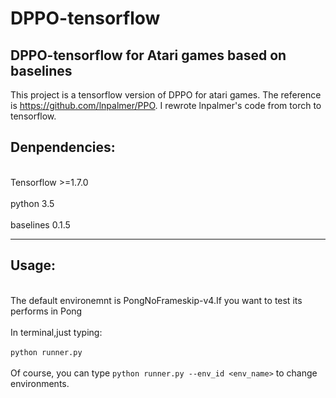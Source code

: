 # DPPO-tensorflow
DPPO-tensorflow for Atari games based on baselines
-----------------------------------------------------------------------------------------------------------------
This project is a tensorflow version of DPPO for atari games. The reference is https://github.com/lnpalmer/PPO.
I rewrote lnpalmer's code from torch to tensorflow.


Denpendencies:
--------------
<br>Tensorflow >=1.7.0</br>
<br>python 3.5</br>
<br>baselines 0.1.5</br>

---------
Usage:
---------
<br>The default environemnt is PongNoFrameskip-v4.If you want to test its performs in Pong</br>
<br>In terminal,just typing:</br>
<br>`python runner.py`</br>
<br>Of course, you can type `python runner.py --env_id <env_name>` to change environments.</br> 

